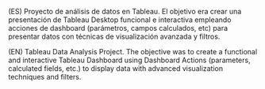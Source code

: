 (ES) Proyecto de análisis de datos en Tableau.
El objetivo era crear una presentación de Tableau Desktop funcional e interactiva empleando acciones de dashboard (parámetros, campos calculados, etc) para presentar datos con técnicas de visualización avanzada y filtros.


(EN) Tableau Data Analysis Project. 
The objective was to create a functional and interactive Tableau Dashboard using Dashboard Actions (parameters, calculated fields, etc.) to display data with advanced visualization techniques and filters.
